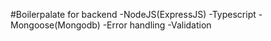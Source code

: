 #Boilerpalate for backend
-NodeJS(ExpressJS)
-Typescript
-Mongoose(Mongodb)
-Error handling
-Validation
